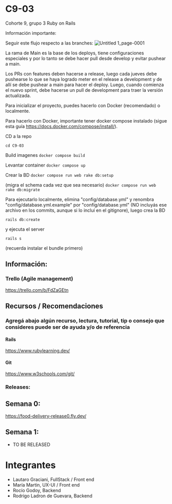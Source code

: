 # C9-03
Cohorte 9, grupo 3 Ruby on Rails

Información importante:

Seguir este flujo respecto a las branches:
![Untitled 1_page-0001](https://user-images.githubusercontent.com/78238453/217380159-b1913c2d-6c65-447c-88eb-1020d7663e90.jpg)

La rama de Main es la base de los deploys, tiene configuraciones especiales y por lo tanto se debe hacer pull desde develop y evitar pushear a main.

Los PRs con features deben hacerse a release, luego cada jueves debe pushearse lo que se haya logrado meter en el release a development y de allí se debe pushear a main para hacer el deploy. Luego, cuando comienza el nuevo sprint, debe hacerse un pull de development para traer la versión actualizada. 



Para inicializar el proyecto, puedes hacerlo con Docker (recomendado) o localmente.

Para hacerlo con Docker, importante tener docker compose instalado (sigue esta guía https://docs.docker.com/compose/install/). 

CD a la repo

`cd C9-03`

Build imagenes
`docker compose build`

Levantar container
`docker compose up`

Crear la BD
`docker compose run web rake db:setup`

(migra el schema cada vez que sea necesario)
`docker compose run web rake db:migrate`

Para ejecutarlo localmente, elimina "config/database.yml" y renombra "config/database.yml.example" por "config/database.yml" (NO incluyás ese archivo en los commits, aunque si lo incluí en el gitignore), luego crea la BD

`rails db:create`

y ejecuta el server

`rails s`

(recuerda instalar el bundle primero)



## Información:
### Trello (Agile management)
https://trello.com/b/FdZaGEtn


## Recursos / Recomendaciones
### Agregá abajo algún recurso, lectura, tutorial, tip o consejo que consideres puede ser de ayuda y/o de referencia
#### Rails
https://www.rubylearning.dev/

#### Git

https://www.w3schools.com/git/

### Releases:

## Semana 0:
https://food-delivery-release0.fly.dev/
## Semana 1:
- TO BE RELEASED

# Integrantes
- Lautaro Graciani, FullStack / Front end
- María Martin, UX-UI / Front end
- Rocío Godoy, Backend
- Rodrigo Ladron de Guevara, Backend

